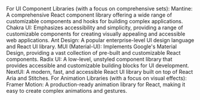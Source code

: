 For UI Component Libraries (with a focus on comprehensive sets):
Mantine: A comprehensive React component library offering a wide range of customizable components and hooks for building complex applications.
Chakra UI: Emphasizes accessibility and simplicity, providing a range of customizable components for creating visually appealing and accessible web applications.
Ant Design: A popular enterprise-level UI design language and React UI library.
MUI (Material-UI): Implements Google's Material Design, providing a vast collection of pre-built and customizable React components.
Radix UI: A low-level, unstyled component library that provides accessible and customizable building blocks for UI development.
NextUI: A modern, fast, and accessible React UI library built on top of React Aria and Stitches.
For Animation Libraries (with a focus on visual effects):
Framer Motion: A production-ready animation library for React, making it easy to create complex animations and gestures.
